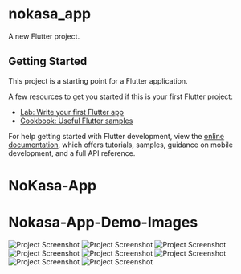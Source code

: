 # nokasa_app

A new Flutter project.

## Getting Started

This project is a starting point for a Flutter application.

A few resources to get you started if this is your first Flutter project:

- [Lab: Write your first Flutter app](https://docs.flutter.dev/get-started/codelab)
- [Cookbook: Useful Flutter samples](https://docs.flutter.dev/cookbook)

For help getting started with Flutter development, view the
[online documentation](https://docs.flutter.dev/), which offers tutorials,
samples, guidance on mobile development, and a full API reference.
# NoKasa-App
# Nokasa-App-Demo-Images
![Project Screenshot](https://github.com/Harshith-22/Nokasa-App/blob/main/NokasaApp_demo/img1.png)
![Project Screenshot](https://github.com/Harshith-22/Nokasa-App/blob/main/NokasaApp_demo/img2.png)
![Project Screenshot](https://github.com/Harshith-22/Nokasa-App/blob/main/NokasaApp_demo/img3.png)
![Project Screenshot](https://github.com/Harshith-22/Nokasa-App/blob/main/NokasaApp_demo/img4.png)
![Project Screenshot](https://github.com/Harshith-22/Nokasa-App/blob/main/NokasaApp_demo/img5.png)
![Project Screenshot](https://github.com/Harshith-22/Nokasa-App/blob/main/NokasaApp_demo/img6.png)
![Project Screenshot](https://github.com/Harshith-22/Nokasa-App/blob/main/NokasaApp_demo/img7.png)
![Project Screenshot](https://github.com/Harshith-22/Nokasa-App/blob/main/NokasaApp_demo/img8.png)

